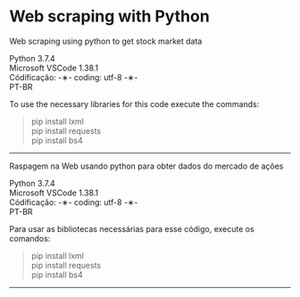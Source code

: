 # Web scraping with Python

Web scraping using python to get stock market data

Python 3.7.4 </br>
Microsoft VSCode 1.38.1 </br>
Códificação: -&lowast;- coding: utf-8 -&lowast;- </br>
PT-BR </br>

To use the necessary libraries for this code execute the commands:

> pip install lxml </br>
> pip install requests </br>
> pip install bs4 </br>

-------------------------------------------------------------------------------------------------------------------------

Raspagem na Web usando python para obter dados do mercado de ações

Python 3.7.4 </br>
Microsoft VSCode 1.38.1 </br>
Códificação: -&lowast;- coding: utf-8 -&lowast;- </br>
PT-BR </br>

Para usar as bibliotecas necessárias para esse código, execute os comandos:

> pip install lxml </br>
> pip install requests </br>
> pip install bs4 </br>

--------------------------------------------------------------------------------------------------------------------------